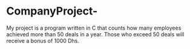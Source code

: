 # CompanyProject-
My project is a program written in C that counts how many employees achieved more than 50 deals in a year. Those who exceed 50 deals will receive a bonus of 1000 Dhs.
